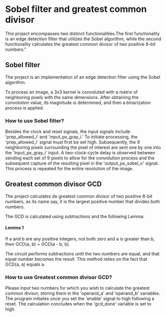 # Sobel filter and greatest common divisor

This project encompasses two distinct functionalities.The first functionality is an edge detection filter that utilizes the Sobel algorithm, while the second functionality calculates the greatest common divisor of two positive 8-bit numbers."     

## Sobel filter

The project is an implementation of an edge detection filter using the Sobel algorithm.

To process an image, a 3x3 kernel is convoluted with a matrix of neighboring pixels with the same dimensions. After obtaining the convolution value, its magnitude  is determined, and then a binarization process is applied.


### How to use Sobel filter?

Besides the clock and reset signals, the input signals include 'prep_allowed_i'  and 'input_px_gray_i.' To initiate processing, the 'prep_allowed_i' signal must  first be set high. Subsequently, the 9 neighboring pixels surrounding the pixel of interest are sent one by one into the 'input_px_gray_i' input. A two-clock-cycle  delay is observed between sending each set of 9 pixels to allow for the convolution process and the subsequent capture of the resulting pixel in the 'output_px_sobel_o' signal. This process is repeated for the entire resolution of the image.

## Greatest common divisor GCD

The project calculates de greatest common divisor of two positive 8-bit numbers, as its name say, it is the largest positive number that divides both numbers. 

The GCD is calculated using subtractions and the following Lemma: 
#### Lemma 1
If a and b are any positive integers, not both zero and a is greater than b, then GCD(a, b) = GCD(a - b, b). 

The circuit performs subtractions until the two numbers are equal, and that  equal number becomes the result. This method relies on the fact that GCD(a, a) equals a.


### How to use Greatest common divisor GCD?

Please input two numbers for which you wish to calculate the greatest common divisor,  storing them in the 'operand_a' and 'operand_b' variables. The program initiates  once you set the 'enable' signal to high following a reset. The calculation concludes when the 'gcd_done' variable is set to high.
